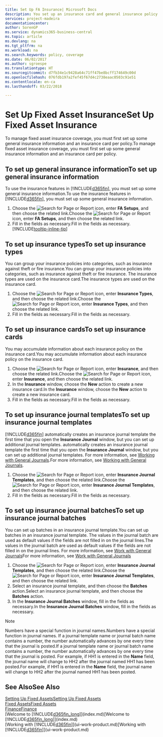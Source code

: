 ```yaml
---
title: Set Up FA Insurance| Microsoft Docs
description: You set up an insurance card and general insurance policy information to manage fixed asset insurance coverage.
services: project-madeira
documentationcenter: 
author: SorenGP
ms.service: dynamics365-business-central
ms.topic: article
ms.devlang: na
ms.tgt_pltfrm: na
ms.workload: na
ms.search.keywords: policy, coverage
ms.date: 06/02/2017
ms.author: sgroespe
ms.translationtype: HT
ms.sourcegitcommit: d7fb34e1c9428a64c71ff47be8bcff174649c00d
ms.openlocfilehash: 076fdb197a2fef45f67d4c2738eaac0503c91e51
ms.contentlocale: en-ca
ms.lasthandoff: 03/22/2018

---
```

# <a name="set-up-fixed-asset-insurance"></a><span data-ttu-id="5d92f-103">Set Up Fixed Asset Insurance</span><span class="sxs-lookup"><span data-stu-id="5d92f-103">Set Up Fixed Asset Insurance</span></span>
<span data-ttu-id="5d92f-104">To manage fixed asset insurance coverage, you must first set up some general insurance information and an insurance card per policy.</span><span class="sxs-lookup"><span data-stu-id="5d92f-104">To manage fixed asset insurance coverage, you must first set up some general insurance information and an insurance card per policy.</span></span>

## <a name="to-set-up-general-insurance-information"></a><span data-ttu-id="5d92f-105">To set up general insurance information</span><span class="sxs-lookup"><span data-stu-id="5d92f-105">To set up general insurance information</span></span>
<span data-ttu-id="5d92f-106">To use the insurance features in [!INCLUDE[d365fin](includes/d365fin_md.md)], you must set up some general insurance information.</span><span class="sxs-lookup"><span data-stu-id="5d92f-106">To use the insurance features in [!INCLUDE[d365fin](includes/d365fin_md.md)], you must set up some general insurance information.</span></span>  

1. <span data-ttu-id="5d92f-107">Choose the ![Search for Page or Report](media/ui-search/search_small.png "Search for Page or Report icon") icon, enter **FA Setups**, and then choose the related link.</span><span class="sxs-lookup"><span data-stu-id="5d92f-107">Choose the ![Search for Page or Report](media/ui-search/search_small.png "Search for Page or Report icon") icon, enter **FA Setups**, and then choose the related link.</span></span>  
2. <span data-ttu-id="5d92f-108">Fill in the fields as necessary.</span><span class="sxs-lookup"><span data-stu-id="5d92f-108">Fill in the fields as necessary.</span></span> [!INCLUDE[tooltip-inline-tip](includes/tooltip-inline-tip_md.md)]  

## <a name="to-set-up-insurance-types"></a><span data-ttu-id="5d92f-109">To set up insurance types</span><span class="sxs-lookup"><span data-stu-id="5d92f-109">To set up insurance types</span></span>
<span data-ttu-id="5d92f-110">You can group your insurance policies into categories, such as insurance against theft or fire insurance.</span><span class="sxs-lookup"><span data-stu-id="5d92f-110">You can group your insurance policies into categories, such as insurance against theft or fire insurance.</span></span> <span data-ttu-id="5d92f-111">The insurance types are used on the insurance card.</span><span class="sxs-lookup"><span data-stu-id="5d92f-111">The insurance types are used on the insurance card.</span></span>

1. <span data-ttu-id="5d92f-112">Choose the ![Search for Page or Report](media/ui-search/search_small.png "Search for Page or Report icon") icon, enter **Insurance Types**, and then choose the related link.</span><span class="sxs-lookup"><span data-stu-id="5d92f-112">Choose the ![Search for Page or Report](media/ui-search/search_small.png "Search for Page or Report icon") icon, enter **Insurance Types**, and then choose the related link.</span></span>  
2. <span data-ttu-id="5d92f-113">Fill in the fields as necessary.</span><span class="sxs-lookup"><span data-stu-id="5d92f-113">Fill in the fields as necessary.</span></span>

## <a name="to-set-up-insurance-cards"></a><span data-ttu-id="5d92f-114">To set up insurance cards</span><span class="sxs-lookup"><span data-stu-id="5d92f-114">To set up insurance cards</span></span>
<span data-ttu-id="5d92f-115">You may accumulate information about each insurance policy on the insurance card.</span><span class="sxs-lookup"><span data-stu-id="5d92f-115">You may accumulate information about each insurance policy on the insurance card.</span></span>  

1. <span data-ttu-id="5d92f-116">Choose the ![Search for Page or Report](media/ui-search/search_small.png "Search for Page or Report icon") icon, enter **Insurance**, and then choose the related link.</span><span class="sxs-lookup"><span data-stu-id="5d92f-116">Choose the ![Search for Page or Report](media/ui-search/search_small.png "Search for Page or Report icon") icon, enter **Insurance**, and then choose the related link.</span></span>  
2. <span data-ttu-id="5d92f-117">In the **Insurance** window, choose the **New** action to create a  new insurance card.</span><span class="sxs-lookup"><span data-stu-id="5d92f-117">In the **Insurance** window, choose the **New** action to create a  new insurance card.</span></span>  
3. <span data-ttu-id="5d92f-118">Fill in the fields as necessary.</span><span class="sxs-lookup"><span data-stu-id="5d92f-118">Fill in the fields as necessary.</span></span>

## <a name="to-set-up-insurance-journal-templates"></a><span data-ttu-id="5d92f-119">To set up insurance journal templates</span><span class="sxs-lookup"><span data-stu-id="5d92f-119">To set up insurance journal templates</span></span>
[!INCLUDE[d365fin](includes/d365fin_md.md)]<span data-ttu-id="5d92f-120"> automatically creates an insurance journal template the first time that you open the **Insurance Journal** window, but you can set up additional journal templates.</span><span class="sxs-lookup"><span data-stu-id="5d92f-120"> automatically creates an insurance journal template the first time that you open the **Insurance Journal** window, but you can set up additional journal templates.</span></span> <span data-ttu-id="5d92f-121">For more information, see [Working with General Journals](ui-work-general-journals.md).</span><span class="sxs-lookup"><span data-stu-id="5d92f-121">For more information, see [Working with General Journals](ui-work-general-journals.md).</span></span>  

1. <span data-ttu-id="5d92f-122">Choose the ![Search for Page or Report](media/ui-search/search_small.png "Search for Page or Report icon") icon, enter **Insurance Journal Templates**, and then choose the related link.</span><span class="sxs-lookup"><span data-stu-id="5d92f-122">Choose the ![Search for Page or Report](media/ui-search/search_small.png "Search for Page or Report icon") icon, enter **Insurance Journal Templates**, and then choose the related link.</span></span>  
2. <span data-ttu-id="5d92f-123">Fill in the fields as necessary.</span><span class="sxs-lookup"><span data-stu-id="5d92f-123">Fill in the fields as necessary.</span></span>

## <a name="to-set-up-insurance-journal-batches"></a><span data-ttu-id="5d92f-124">To set up insurance journal batches</span><span class="sxs-lookup"><span data-stu-id="5d92f-124">To set up insurance journal batches</span></span>
<span data-ttu-id="5d92f-125">You can set up batches in an insurance journal template.</span><span class="sxs-lookup"><span data-stu-id="5d92f-125">You can set up batches in an insurance journal template.</span></span> <span data-ttu-id="5d92f-126">The values in the journal batch are used as default values if the fields are not filled in on the journal lines.</span><span class="sxs-lookup"><span data-stu-id="5d92f-126">The values in the journal batch are used as default values if the fields are not filled in on the journal lines.</span></span> <span data-ttu-id="5d92f-127">For more information, see [Work with General Journals](ui-work-general-journals.md)</span><span class="sxs-lookup"><span data-stu-id="5d92f-127">For more information, see [Work with General Journals](ui-work-general-journals.md)</span></span>  

1. <span data-ttu-id="5d92f-128">Choose the ![Search for Page or Report](media/ui-search/search_small.png "Search for Page or Report icon") icon, enter **Insurance Journal Templates**, and then choose the related link.</span><span class="sxs-lookup"><span data-stu-id="5d92f-128">Choose the ![Search for Page or Report](media/ui-search/search_small.png "Search for Page or Report icon") icon, enter **Insurance Journal Templates**, and then choose the related link.</span></span>  
2. <span data-ttu-id="5d92f-129">Select an insurance journal template, and then choose the **Batches** action.</span><span class="sxs-lookup"><span data-stu-id="5d92f-129">Select an insurance journal template, and then choose the **Batches** action.</span></span>
3. <span data-ttu-id="5d92f-130">In the **Insurance Journal Batches** window, fill in the fields as necessary.</span><span class="sxs-lookup"><span data-stu-id="5d92f-130">In the **Insurance Journal Batches** window, fill in the fields as necessary.</span></span>

> [!NOTE]  
>   <span data-ttu-id="5d92f-131">Numbers have a special function in journal names.</span><span class="sxs-lookup"><span data-stu-id="5d92f-131">Numbers have a special function in journal names.</span></span> <span data-ttu-id="5d92f-132">If a journal template name or journal batch name contains a number, the number automatically advances by one every time that the journal is posted.</span><span class="sxs-lookup"><span data-stu-id="5d92f-132">If a journal template name or journal batch name contains a number, the number automatically advances by one every time that the journal is posted.</span></span> <span data-ttu-id="5d92f-133">For example, if HH1 is entered in the **Name** field, the journal name will change to HH2 after the journal named HH1 has been posted.</span><span class="sxs-lookup"><span data-stu-id="5d92f-133">For example, if HH1 is entered in the **Name** field, the journal name will change to HH2 after the journal named HH1 has been posted.</span></span>

## <a name="see-also"></a><span data-ttu-id="5d92f-134">See Also</span><span class="sxs-lookup"><span data-stu-id="5d92f-134">See Also</span></span>
[<span data-ttu-id="5d92f-135">Setting Up Fixed Assets</span><span class="sxs-lookup"><span data-stu-id="5d92f-135">Setting Up Fixed Assets</span></span>](fa-setup.md)  
[<span data-ttu-id="5d92f-136">Fixed Assets</span><span class="sxs-lookup"><span data-stu-id="5d92f-136">Fixed Assets</span></span>](fa-manage.md)  
[<span data-ttu-id="5d92f-137">Finance</span><span class="sxs-lookup"><span data-stu-id="5d92f-137">Finance</span></span>](finance.md)  
<span data-ttu-id="5d92f-138">[Welcome to [!INCLUDE[d365fin_long](includes/d365fin_long_md.md)]](index.md)</span><span class="sxs-lookup"><span data-stu-id="5d92f-138">[Welcome to [!INCLUDE[d365fin_long](includes/d365fin_long_md.md)]](index.md)</span></span>  
<span data-ttu-id="5d92f-139">[Working with [!INCLUDE[d365fin](includes/d365fin_md.md)]](ui-work-product.md)</span><span class="sxs-lookup"><span data-stu-id="5d92f-139">[Working with [!INCLUDE[d365fin](includes/d365fin_md.md)]](ui-work-product.md)</span></span>

